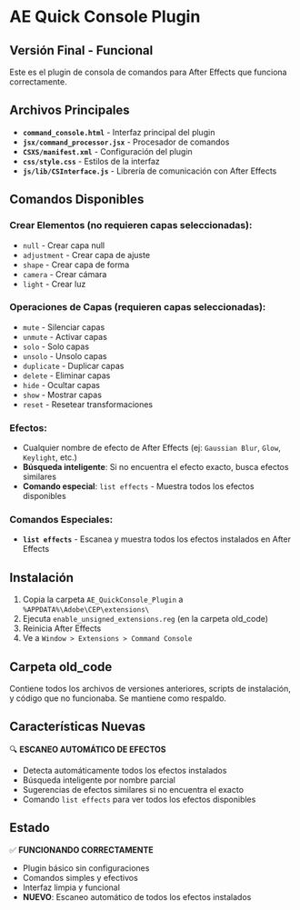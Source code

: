 # AE Quick Console Plugin

## Versión Final - Funcional

Este es el plugin de consola de comandos para After Effects que funciona correctamente.

## Archivos Principales

- **`command_console.html`** - Interfaz principal del plugin
- **`jsx/command_processor.jsx`** - Procesador de comandos
- **`CSXS/manifest.xml`** - Configuración del plugin
- **`css/style.css`** - Estilos de la interfaz
- **`js/lib/CSInterface.js`** - Librería de comunicación con After Effects

## Comandos Disponibles

### Crear Elementos (no requieren capas seleccionadas):
- `null` - Crear capa null
- `adjustment` - Crear capa de ajuste
- `shape` - Crear capa de forma
- `camera` - Crear cámara
- `light` - Crear luz

### Operaciones de Capas (requieren capas seleccionadas):
- `mute` - Silenciar capas
- `unmute` - Activar capas
- `solo` - Solo capas
- `unsolo` - Unsolo capas
- `duplicate` - Duplicar capas
- `delete` - Eliminar capas
- `hide` - Ocultar capas
- `show` - Mostrar capas
- `reset` - Resetear transformaciones

### Efectos:
- Cualquier nombre de efecto de After Effects (ej: `Gaussian Blur`, `Glow`, `Keylight`, etc.)
- **Búsqueda inteligente**: Si no encuentra el efecto exacto, busca efectos similares
- **Comando especial**: `list effects` - Muestra todos los efectos disponibles

### Comandos Especiales:
- **`list effects`** - Escanea y muestra todos los efectos instalados en After Effects

## Instalación

1. Copia la carpeta `AE_QuickConsole_Plugin` a `%APPDATA%\Adobe\CEP\extensions\`
2. Ejecuta `enable_unsigned_extensions.reg` (en la carpeta old_code)
3. Reinicia After Effects
4. Ve a `Window > Extensions > Command Console`

## Carpeta old_code

Contiene todos los archivos de versiones anteriores, scripts de instalación, y código que no funcionaba. Se mantiene como respaldo.

## Características Nuevas

🔍 **ESCANEO AUTOMÁTICO DE EFECTOS**
- Detecta automáticamente todos los efectos instalados
- Búsqueda inteligente por nombre parcial
- Sugerencias de efectos similares si no encuentra el exacto
- Comando `list effects` para ver todos los efectos disponibles

## Estado

✅ **FUNCIONANDO CORRECTAMENTE**
- Plugin básico sin configuraciones
- Comandos simples y efectivos
- Interfaz limpia y funcional
- **NUEVO**: Escaneo automático de todos los efectos instalados
